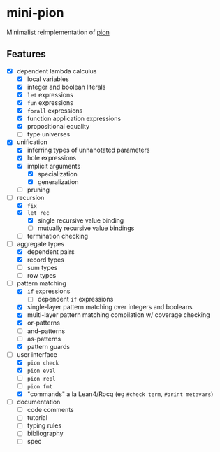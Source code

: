 # mini-pion
Minimalist reimplementation of [pion](github.com/kmeakin/pion)

## Features
* [x] dependent lambda calculus
    * [x] local variables
    * [x] integer and boolean literals
    * [x] `let` expressions
    * [x] `fun` expressions
    * [x] `forall` expressions
    * [x] function application expressions
    * [x] propositional equality
    * [ ] type universes

* [x] unification
    * [x] inferring types of unnanotated parameters
    * [x] hole expressions
    * [x] implicit arguments
      * [x] specialization
      * [x] generalization
    * [ ] pruning

* [ ] recursion
    * [x] `fix`
    * [x] `let rec`
        * [x] single recursive value binding
        * [ ] mutually recursive value bindings
    * [ ] termination checking

* [ ] aggregate types
    * [x] dependent pairs
    * [x] record types
    * [ ] sum types
    * [ ] row types

* [ ] pattern matching
    * [x] `if` expressions
        * [ ] dependent `if` expressions
    * [x] single-layer pattern matching over integers and booleans
    * [x] multi-layer pattern matching compilation w/ coverage checking
    * [x] or-patterns
    * [ ] and-patterns
    * [ ] as-patterns
    * [x] pattern guards

* [ ] user interface
    * [x] `pion check`
    * [x] `pion eval`
    * [ ] `pion repl`
    * [ ] `pion fmt`
    * [x] "commands" a la Lean4/Rocq (eg `#check term`, `#print metavars`)

* [ ] documentation
    * [ ] code comments
    * [ ] tutorial
    * [ ] typing rules
    * [ ] bibliography
    * [ ] spec
